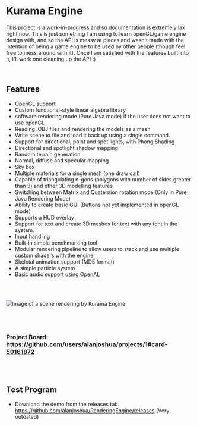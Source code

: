 # Kurama Engine

<p> This project is a work-in-progress and so documentation is extremely lax right now. This is just something I am using to learn openGL/game engine design with, and so the API is messy at places and wasn't made with the intention of being a game engine to be used by other people (though feel free to mess around with it). Once I am satisfied with the features built into it, I'll work one cleaning up the API :) </p>
&nbsp &nbsp &nbsp

## Features
* OpenGL support
* Custom functional-style linear algebra library
* software rendering mode (Pure Java mode) if the user does not want to use openGL
* Reading .OBJ files and rendering the models as a mesh
* Write scene to file and load it back up using a single command. 
* Support for directional, point and spot lights, with Phong Shading
* Directional and spotlight shadow mapping
* Random terrain generation
* Normal, diffuse and specular mapping
* Sky box
* Multiple materials for a single mesh (one draw call)
* Capable of triangulating n-gons (polygons with number of sides greater than 3) and other 3D modelling features
* Switching between Matrix and Quaternion rotation mode (Only in Pure Java Rendering Mode)
* Ability to create basic GUI (Buttons not yet implemented in openGL mode)
* Supports a HUD overlay
* Support for text and create 3D meshes for text with any font in the system.
* Input handling
* Built-in simple benchmarking tool
* Modular rendering pipeline to allow users to stack and use multiple custom shaders with the engine. 
* Skeletal animation support (MD5 format)
* A simple particle system
* Basic audio support using OpenAL

<br>
<br>

![Image of a scene rendering by Kurama Engine](https://github.com/alanjoshua/Kurama-Engine/blob/master/images/KuramaEngine-screenshot2.png)

<br>
<br>

### Project Board: https://github.com/users/alanjoshua/projects/1#card-50161872

<br>
<br>

## Test Program
* Download the demo from the releases tab. https://github.com/alanjoshua/RenderingEngine/releases  (Very outdated)



